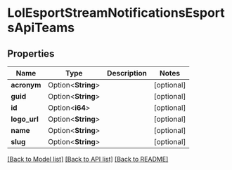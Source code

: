 # LolEsportStreamNotificationsEsportsApiTeams

## Properties

Name | Type | Description | Notes
------------ | ------------- | ------------- | -------------
**acronym** | Option<**String**> |  | [optional]
**guid** | Option<**String**> |  | [optional]
**id** | Option<**i64**> |  | [optional]
**logo_url** | Option<**String**> |  | [optional]
**name** | Option<**String**> |  | [optional]
**slug** | Option<**String**> |  | [optional]

[[Back to Model list]](../README.md#documentation-for-models) [[Back to API list]](../README.md#documentation-for-api-endpoints) [[Back to README]](../README.md)


